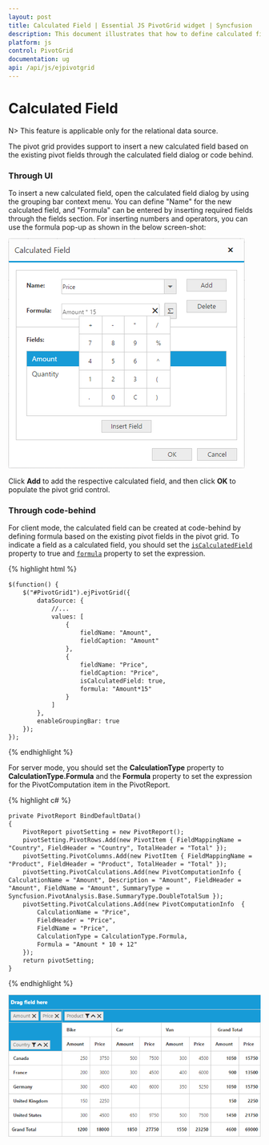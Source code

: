 ```yaml
---
layout: post
title: Calculated Field | Essential JS PivotGrid widget | Syncfusion
description: This document illustrates that how to define calculated field through code-behind/UI in JavaScript PivotGrid control 
platform: js
control: PivotGrid
documentation: ug
api: /api/js/ejpivotgrid
---
```


# Calculated Field

N> This feature is applicable only for the relational data source.

The pivot grid provides support to insert a new calculated field based on the existing pivot fields through the calculated field dialog or code behind.

### Through UI
To insert a new calculated field, open the calculated field dialog by using the grouping bar context menu. You can define "Name" for the new calculated field, and "Formula" can be entered by inserting required fields through the fields section. For inserting numbers and operators, you can use the formula pop-up as shown in the below screen-shot:

![Calculated field dialog in JavaScript pivot grid control](Calculated-Field_images/Calculated-Field-Popup.png)

Click **Add** to add the respective calculated field, and then click **OK** to populate the pivot grid control.

### Through code-behind

For client mode, the calculated field can be created at code-behind by defining formula based on the existing pivot fields in the pivot grid. To indicate a field as a calculated field, you should set the [`isCalculatedField`](/api/js/ejpivotgrid#members:datasource-values-iscalculatedfield) property to true and [`formula`](/api/js/ejpivotgrid#members:datasource-values-formula) property to set the expression.

{% highlight html %}

    $(function() {
        $("#PivotGrid1").ejPivotGrid({
            dataSource: {
                //...
                values: [
                    {
                        fieldName: "Amount",
                        fieldCaption: "Amount"
                    },
                    {
                        fieldName: "Price",
                        fieldCaption: "Price",
                        isCalculatedField: true,
                        formula: "Amount*15"
                    }
                ]
            },
            enableGroupingBar: true
        });
    });

{% endhighlight %}

For server mode, you should set the **CalculationType** property to **CalculationType.Formula** and the **Formula** property to set the expression for the PivotComputation item in the PivotReport.

{% highlight c# %}

    private PivotReport BindDefaultData()
    {
        PivotReport pivotSetting = new PivotReport();
        pivotSetting.PivotRows.Add(new PivotItem { FieldMappingName = "Country", FieldHeader = "Country", TotalHeader = "Total" });
        pivotSetting.PivotColumns.Add(new PivotItem { FieldMappingName = "Product", FieldHeader = "Product", TotalHeader = "Total" });
        pivotSetting.PivotCalculations.Add(new PivotComputationInfo { CalculationName = "Amount", Description = "Amount", FieldHeader = "Amount", FieldName = "Amount", SummaryType = Syncfusion.PivotAnalysis.Base.SummaryType.DoubleTotalSum });
        pivotSetting.PivotCalculations.Add(new PivotComputationInfo  {
            CalculationName = "Price",
            FieldHeader = "Price",
            FieldName = "Price",
            CalculationType = CalculationType.Formula,
            Formula = "Amount * 10 + 12"
        });
        return pivotSetting;
    }

{% endhighlight %}


![JavaScript pivot grid control with user-defined field, aka calculated field](Calculated-Field_images/Calculated-Field1.png)